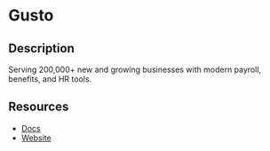 # Gusto

## Description
Serving 200,000+ new and growing businesses with modern payroll, benefits, and HR tools.

## Resources
* [Docs](https://docs.gusto.com/)
* [Website](gusto.com)